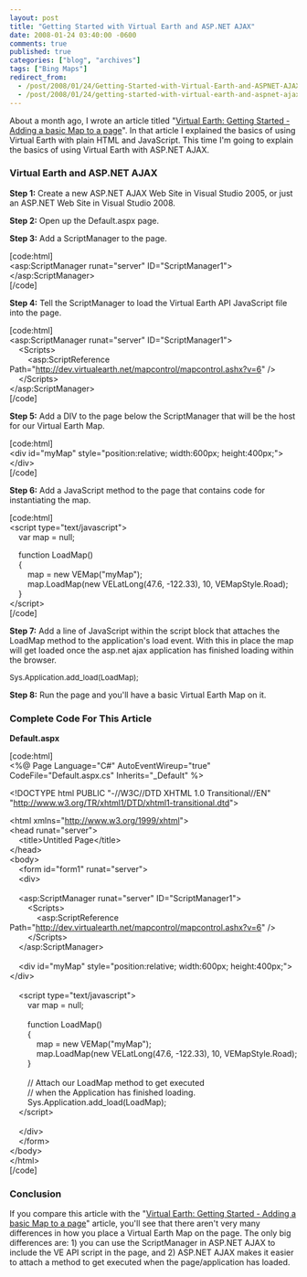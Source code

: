 ```yaml
---
layout: post
title: "Getting Started with Virtual Earth and ASP.NET AJAX"
date: 2008-01-24 03:40:00 -0600
comments: true
published: true
categories: ["blog", "archives"]
tags: ["Bing Maps"]
redirect_from: 
  - /post/2008/01/24/Getting-Started-with-Virtual-Earth-and-ASPNET-AJAX
  - /post/2008/01/24/getting-started-with-virtual-earth-and-aspnet-ajax
---
```

<!-- more -->
<p>
About a month ago, I wrote an article titled &quot;<a href="/Blog/Post.aspx?PostID=1435">Virtual Earth: Getting Started - Adding a basic Map to a page</a>&quot;. In that article I explained the basics of using Virtual Earth with plain HTML and JavaScript. This time I&#39;m going to explain the basics of using Virtual Earth with ASP.NET AJAX. 
</p>
<h3>Virtual Earth and ASP.NET AJAX</h3>
<p>
<strong>Step 1:</strong> Create a new ASP.NET AJAX Web Site in Visual Studio 2005, or just an ASP.NET Web Site in Visual Studio 2008. 
</p>
<p>
<strong>Step 2:</strong> Open up the Default.aspx page. 
</p>
<p>
<strong>Step 3:</strong> Add a ScriptManager to the page. 
</p>
<p>
[code:html]<br />
&lt;asp:ScriptManager runat=&quot;server&quot; ID=&quot;ScriptManager1&quot;&gt;&lt;/asp:ScriptManager&gt;<br />
[/code]<font size="2" color="#0000ff"></font>
</p>
<p>
<strong>Step 4:</strong> Tell the ScriptManager to load the Virtual Earth API JavaScript file into the page. 
</p>
<p>
[code:html]<br />
&lt;asp:ScriptManager runat=&quot;server&quot; ID=&quot;ScriptManager1&quot;&gt;<br />
&nbsp;&nbsp;&nbsp; &lt;Scripts&gt;<br />
&nbsp;&nbsp;&nbsp;&nbsp;&nbsp;&nbsp;&nbsp; &lt;asp:ScriptReference Path=&quot;<a href="http://dev.virtualearth.net/mapcontrol/mapcontrol.ashx?v=6">http://dev.virtualearth.net/mapcontrol/mapcontrol.ashx?v=6</a>&quot; /&gt;<br />
&nbsp;&nbsp;&nbsp; &lt;/Scripts&gt;<br />
&lt;/asp:ScriptManager&gt;<br />
[/code]
</p>
<p>
<strong>Step 5:</strong> Add a DIV to the page below the ScriptManager&nbsp;that will be the host for our Virtual Earth Map.
</p>
<p>
[code:html]<br />
&lt;div id=&quot;myMap&quot; style=&quot;position:relative; width:600px; height:400px;&quot;&gt;&lt;/div&gt;<br />
[/code]
</p>
<p>
<strong>Step 6:</strong> Add a JavaScript method to the page that contains code for instantiating the map.
</p>
<p>
[code:html]<br />
&lt;script type=&quot;text/javascript&quot;&gt;<br />
&nbsp;&nbsp;&nbsp; var map = null;
</p>
<p>
&nbsp;&nbsp;&nbsp; function LoadMap()<br />
&nbsp;&nbsp;&nbsp; {<br />
&nbsp;&nbsp;&nbsp;&nbsp;&nbsp;&nbsp;&nbsp; map = new VEMap(&quot;myMap&quot;);<br />
&nbsp;&nbsp;&nbsp;&nbsp;&nbsp;&nbsp;&nbsp; map.LoadMap(new VELatLong(47.6, -122.33), 10, VEMapStyle.Road);<br />
&nbsp;&nbsp;&nbsp; }<br />
&lt;/script&gt;<br />
[/code]
</p>
<p>
<strong>Step 7:</strong> Add a line of JavaScript within the script block that attaches the LoadMap method to the application&#39;s load event. With this in place the map will get loaded once the&nbsp;asp.net ajax&nbsp;application has finished loading within the browser. 
</p>
<font size="2">
<p>
Sys.Application.add_load(LoadMap); 
</p>
</font>
<p>
<strong>Step 8:</strong> Run the page and you&#39;ll have a basic Virtual Earth Map on it. 
</p>
<h3>Complete Code For This Article</h3>
<p>
<strong>Default.aspx</strong> 
</p>
<p>
[code:html]<br />
&lt;%@ Page Language=&quot;C#&quot; AutoEventWireup=&quot;true&quot;&nbsp; CodeFile=&quot;Default.aspx.cs&quot; Inherits=&quot;_Default&quot; %&gt; 
</p>
<p>
&lt;!DOCTYPE html PUBLIC &quot;-//W3C//DTD XHTML 1.0 Transitional//EN&quot; &quot;<a href="http://www.w3.org/TR/xhtml1/DTD/xhtml1-transitional.dtd">http://www.w3.org/TR/xhtml1/DTD/xhtml1-transitional.dtd</a>&quot;&gt; 
</p>
<p>
&lt;html xmlns=&quot;<a href="http://www.w3.org/1999/xhtml">http://www.w3.org/1999/xhtml</a>&quot;&gt;<br />
&lt;head runat=&quot;server&quot;&gt;<br />
&nbsp;&nbsp;&nbsp; &lt;title&gt;Untitled Page&lt;/title&gt;<br />
&lt;/head&gt;<br />
&lt;body&gt;<br />
&nbsp;&nbsp;&nbsp; &lt;form id=&quot;form1&quot; runat=&quot;server&quot;&gt;<br />
&nbsp;&nbsp;&nbsp; &lt;div&gt;<br />
&nbsp;&nbsp;&nbsp; <br />
&nbsp;&nbsp;&nbsp; &lt;asp:ScriptManager runat=&quot;server&quot; ID=&quot;ScriptManager1&quot;&gt;<br />
&nbsp;&nbsp;&nbsp;&nbsp;&nbsp;&nbsp;&nbsp; &lt;Scripts&gt;<br />
&nbsp;&nbsp;&nbsp;&nbsp;&nbsp;&nbsp;&nbsp;&nbsp;&nbsp;&nbsp;&nbsp; &lt;asp:ScriptReference Path=&quot;<a href="http://dev.virtualearth.net/mapcontrol/mapcontrol.ashx?v=6">http://dev.virtualearth.net/mapcontrol/mapcontrol.ashx?v=6</a>&quot; /&gt;<br />
&nbsp;&nbsp;&nbsp;&nbsp;&nbsp;&nbsp;&nbsp; &lt;/Scripts&gt;<br />
&nbsp;&nbsp;&nbsp; &lt;/asp:ScriptManager&gt;<br />
&nbsp;&nbsp;&nbsp; <br />
&nbsp;&nbsp;&nbsp; &lt;div id=&quot;myMap&quot; style=&quot;position:relative; width:600px; height:400px;&quot;&gt;&lt;/div&gt;<br />
&nbsp;&nbsp;&nbsp; <br />
&nbsp;&nbsp;&nbsp; &lt;script type=&quot;text/javascript&quot;&gt;<br />
&nbsp;&nbsp;&nbsp;&nbsp;&nbsp;&nbsp;&nbsp; var map = null;<br />
&nbsp;&nbsp;&nbsp;&nbsp;&nbsp;&nbsp;&nbsp; <br />
&nbsp;&nbsp;&nbsp;&nbsp;&nbsp;&nbsp;&nbsp; function LoadMap()<br />
&nbsp;&nbsp;&nbsp;&nbsp;&nbsp;&nbsp;&nbsp; {<br />
&nbsp;&nbsp;&nbsp;&nbsp;&nbsp;&nbsp;&nbsp;&nbsp;&nbsp;&nbsp;&nbsp; map = new VEMap(&quot;myMap&quot;);<br />
&nbsp;&nbsp;&nbsp;&nbsp;&nbsp;&nbsp;&nbsp;&nbsp;&nbsp;&nbsp;&nbsp; map.LoadMap(new VELatLong(47.6, -122.33), 10, VEMapStyle.Road);<br />
&nbsp;&nbsp;&nbsp;&nbsp;&nbsp;&nbsp;&nbsp; }<br />
&nbsp;&nbsp;&nbsp;&nbsp;&nbsp;&nbsp;&nbsp; <br />
&nbsp;&nbsp;&nbsp;&nbsp;&nbsp;&nbsp;&nbsp; // Attach our LoadMap method to get executed<br />
&nbsp;&nbsp;&nbsp;&nbsp;&nbsp;&nbsp;&nbsp; // when the Application has finished loading.<br />
&nbsp;&nbsp;&nbsp;&nbsp;&nbsp;&nbsp;&nbsp; Sys.Application.add_load(LoadMap);<br />
&nbsp;&nbsp;&nbsp; &lt;/script&gt;<br />
&nbsp;&nbsp;&nbsp; <br />
&nbsp;&nbsp;&nbsp; &lt;/div&gt;<br />
&nbsp;&nbsp;&nbsp; &lt;/form&gt;<br />
&lt;/body&gt;<br />
&lt;/html&gt;<br />
[/code] 
</p>
<h3>Conclusion</h3>
<p>
If you compare this article with the &quot;<a href="/Blog/Post.aspx?PostID=1435">Virtual Earth: Getting Started - Adding a basic Map to a page</a>&quot; article, you&#39;ll see that there aren&#39;t very many differences in how you place a Virtual Earth Map on the page. The only big differences are: 1) you can use the ScriptManager in ASP.NET AJAX to include the VE API script in the page, and 2) ASP.NET AJAX makes it easier to attach&nbsp;a method to get executed when the page/application has loaded. 
</p>
